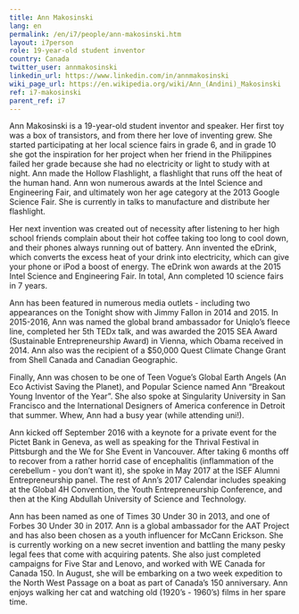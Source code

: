```yaml
---
title: Ann Makosinski
lang: en
permalink: /en/i7/people/ann-makosinski.htm
layout: i7person
role: 19-year-old student inventor
country: Canada
twitter_user: annmakosinski
linkedin_url: https://www.linkedin.com/in/annmakosinski
wiki_page_url: https://en.wikipedia.org/wiki/Ann_(Andini)_Makosinski
ref: i7-makosinski
parent_ref: i7
---
```

Ann Makosinski is a 19-year-old student inventor and speaker. Her first toy was a box of transistors, and from there her love of inventing grew. She started participating at her local science fairs in grade 6, and in grade 10 she got the inspiration for her project when her friend in the Philippines failed her grade because she had no electricity or light to study with at night. Ann made the Hollow Flashlight, a flashlight that runs off the heat of the human hand. Ann won numerous awards at the Intel Science and Engineering Fair, and ultimately won her age category at the 2013 Google Science Fair. She is currently in talks to manufacture and distribute her flashlight.

Her next invention was created out of necessity after listening to her high school friends complain about their hot coffee taking too long to cool down, and their phones always running out of battery. Ann invented the eDrink, which converts the excess heat of your drink into electricity, which can give your phone or iPod a boost of energy. The eDrink won awards at the 2015 Intel Science and Engineering Fair. In total, Ann completed 10 science fairs in 7 years.

Ann has been featured in numerous media outlets - including two appearances on the Tonight show with Jimmy Fallon in 2014 and 2015. In 2015-2016, Ann was named the global brand ambassador for Uniqlo’s fleece line, completed her 5th TEDx talk, and was awarded the 2015 SEA Award (Sustainable Entrepreneurship Award) in Vienna, which Obama received in 2014. Ann also was the recipient of a $50,000 Quest Climate Change Grant from Shell Canada and Canadian Geographic.

Finally, Ann was chosen to be one of Teen Vogue’s Global Earth Angels (An Eco Activist Saving the Planet), and Popular Science named Ann “Breakout Young Inventor of the Year”. She also spoke at Singularity University in San Francisco and the International Designers of America conference in Detroit that summer. Whew, Ann had a busy year (while attending uni!).

Ann kicked off September 2016 with a keynote for a private event for the Pictet Bank in Geneva, as well as speaking for the Thrival Festival in Pittsburgh and the We for She Event in Vancouver. After taking 6 months off to recover from a rather horrid case of encephalitis (inflammation of the cerebellum - you don’t want it), she spoke in May 2017 at the ISEF Alumni Entrepreneurship panel. The rest of Ann’s 2017 Calendar includes speaking at the Global 4H Convention, the Youth Entrepreneurship Conference, and then at the King Abdullah University of Science and Technology.

Ann has been named as one of Times 30 Under 30 in 2013, and one of Forbes 30 Under 30 in 2017. Ann is a global ambassador for the AAT Project and has also been chosen as a youth influencer for McCann Erickson. She is currently working on a new secret invention and battling the many pesky legal fees that come with acquiring patents. She also just completed campaigns for Five Star and Lenovo, and worked with WE Canada for Canada 150. In August, she will be embarking on a two week expedition to the North West Passage on a boat as part of Canada’s 150 anniversary. Ann enjoys walking her cat and watching old (1920’s - 1960’s) films in her spare time.
